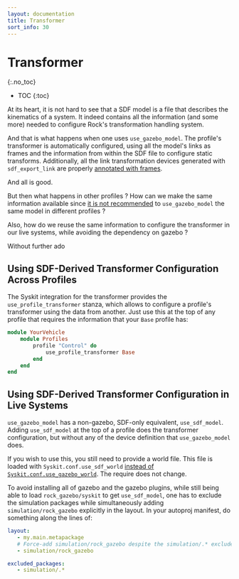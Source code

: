 ```yaml
---
layout: documentation
title: Transformer
sort_info: 30
---
```


# Transformer
{:.no_toc}

- TOC
{:toc}

At its heart, it is not hard to see that a SDF model is a file that describes
the kinematics of a system. It indeed contains all the information (and some more)
needed to configure Rock's transformation handling system.

And that is what happens when one uses `use_gazebo_model`. The profile's
transformer is automatically configured, using all the model's links as frames
and the information from within the SDF file to configure static transforms.
Additionally, all the link transformation devices generated with
`sdf_export_link` are properly [annotated with frames](../component_networks/geometric_transformations.html#component_annotations).

And all is good.

But then what happens in other profiles ? How can we make the same information
available since
[it is not recommended](./models_links_and_joints.html#reusing-gazebo-related-devices-across-profiles)
to `use_gazebo_model` the same model in different profiles ?

Also, how do we reuse the same information to configure the transformer in our live
systems, while avoiding the dependency on gazebo ?

Without further ado

## Using SDF-Derived Transformer Configuration Across Profiles

The Syskit integration for the transformer provides the `use_profile_transformer`
stanza, which allows to configure a profile's transformer using the data from another.
Just use this at the top of any profile that requires the information that your `Base`
profile has:

~~~ ruby
module YourVehicle
    module Profiles
        profile "Control" do
            use_profile_transformer Base
        end
    end
end
~~~

## Using SDF-Derived Transformer Configuration in Live Systems

`use_gazebo_model` has a non-gazebo, SDF-only equivalent, `use_sdf_model`. Adding
`use_sdf_model` at the top of a profile does the transformer configuration, but without
any of the device definition that `use_gazebo_model` does.

If you wish to use this, you still need to provide a world file. This file is loaded
with `Syskit.conf.use_sdf_world` [instead of `Syskit.conf.use_gazebo_world`](./index.html#first_steps).
The require does not change.

To avoid installing all of gazebo and the gazebo plugins, while still being able to
load `rock_gazebo/syskit` to get `use_sdf_model`, one has to exclude the simulation
packages while simultaneously adding `simulation/rock_gazebo` explicitly in the layout.
In your autoproj manifest, do something along the lines of:

~~~ yaml
layout:
   - my.main.metapackage
   # Force-add simulation/rock_gazebo despite the simulation/.* exclude rule
   - simulation/rock_gazebo

excluded_packages:
   - simulation/.*
~~~
